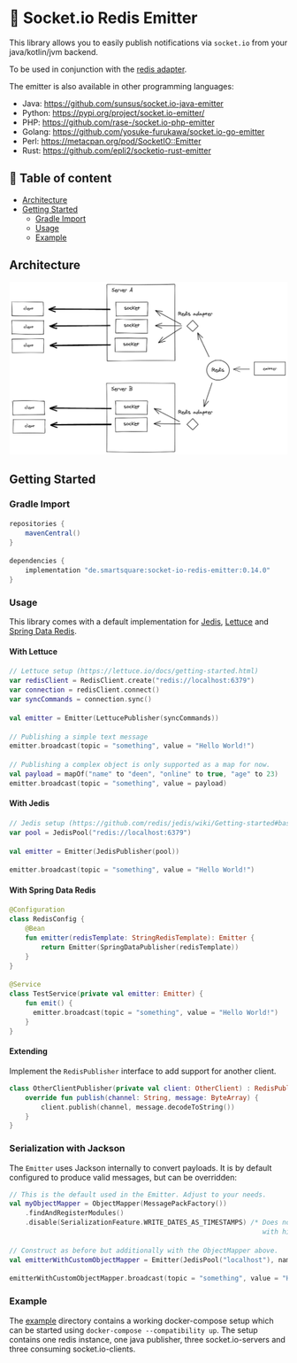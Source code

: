 # :construction: Socket.io Redis Emitter

This library allows you to easily publish notifications via `socket.io` from your java/kotlin/jvm backend.

To be used in conjunction with the [redis adapter](https://socket.io/docs/v4/redis-adapter/).

The emitter is also available in other programming languages:

- Java: https://github.com/sunsus/socket.io-java-emitter
- Python: https://pypi.org/project/socket.io-emitter/
- PHP: https://github.com/rase-/socket.io-php-emitter
- Golang: https://github.com/yosuke-furukawa/socket.io-go-emitter
- Perl: https://metacpan.org/pod/SocketIO::Emitter
- Rust: https://github.com/epli2/socketio-rust-emitter

## :bookmark_tabs: Table of content

- [Architecture](#architecture)
- [Getting Started](#getting-started)
    * [Gradle Import](#gradle-import)
    * [Usage](#usage)
    * [Example](#example)

## Architecture

![](docs/architecture.png)

## Getting Started

### Gradle Import

```groovy
repositories {
    mavenCentral()
}

dependencies {
    implementation "de.smartsquare:socket-io-redis-emitter:0.14.0"
}
```

### Usage

This library comes with a default implementation
for [Jedis](https://github.com/redis/jedis), [Lettuce](https://lettuce.io/)
and [Spring Data Redis](https://spring.io/projects/spring-data-redis/).

#### With Lettuce

```kotlin
// Lettuce setup (https://lettuce.io/docs/getting-started.html)
var redisClient = RedisClient.create("redis://localhost:6379")
var connection = redisClient.connect()
var syncCommands = connection.sync()

val emitter = Emitter(LettucePublisher(syncCommands))

// Publishing a simple text message
emitter.broadcast(topic = "something", value = "Hello World!")

// Publishing a complex object is only supported as a map for now.
val payload = mapOf("name" to "deen", "online" to true, "age" to 23)
emitter.broadcast(topic = "something", value = payload)
```

#### With Jedis

```kotlin
// Jedis setup (https://github.com/redis/jedis/wiki/Getting-started#basic-usage-example)
var pool = JedisPool("redis://localhost:6379")

val emitter = Emitter(JedisPublisher(pool))

emitter.broadcast(topic = "something", value = "Hello World!")
```

#### With Spring Data Redis

```kotlin
@Configuration
class RedisConfig {
    @Bean
    fun emitter(redisTemplate: StringRedisTemplate): Emitter {
        return Emitter(SpringDataPublisher(redisTemplate))
    }
}

@Service
class TestService(private val emitter: Emitter) {
    fun emit() {
      emitter.broadcast(topic = "something", value = "Hello World!")
    }
}
```

#### Extending

Implement the `RedisPublisher` interface to add support for another client.

```kotlin
class OtherClientPublisher(private val client: OtherClient) : RedisPublisher {
    override fun publish(channel: String, message: ByteArray) {
        client.publish(channel, message.decodeToString())
    }
}
```

### Serialization with Jackson

The `Emitter` uses Jackson internally to convert payloads. It is by default configured to produce valid messages, but
can be overridden:

```kotlin
// This is the default used in the Emitter. Adjust to your needs.
val myObjectMapper = ObjectMapper(MessagePackFactory())
    .findAndRegisterModules()
    .disable(SerializationFeature.WRITE_DATES_AS_TIMESTAMPS) /* Does not work without for date times 
                                                                with high precision. */

// Construct as before but additionally with the ObjectMapper above.
val emitterWithCustomObjectMapper = Emitter(JedisPool("localhost"), namespace = "/", objectMapper = myObjectMapper)

emitterWithCustomObjectMapper.broadcast(topic = "something", value = "Hello World!")
```

### Example

The [example](example) directory contains a working docker-compose setup which can be started
using `docker-compose --compatibility up`. The setup contains one redis instance, one java publisher, three
socket.io-servers and three consuming socket.io-clients.
